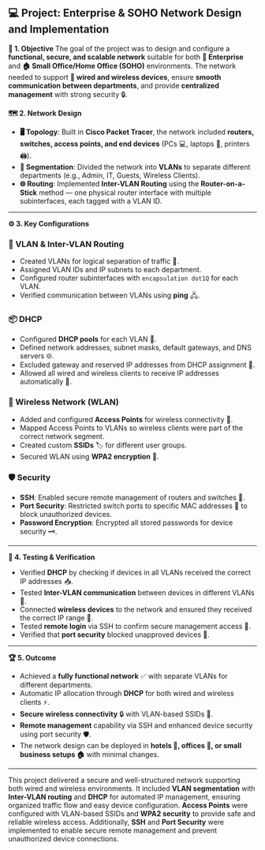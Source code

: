 
## **💻 Project: Enterprise & SOHO Network Design and Implementation**

**🎯 1. Objective**
The goal of the project was to design and configure a **functional, secure, and scalable network** suitable for both **🏢 Enterprise** and **🏠 Small Office/Home Office (SOHO)** environments. The network needed to support **📡 wired and wireless devices**, ensure **smooth communication between departments**, and provide **centralized management** with strong security 🔒.


**🗺️ 2. Network Design**

* **🖥️ Topology**: Built in **Cisco Packet Tracer**, the network included **routers, switches, access points, and end devices** (PCs 💻, laptops 💼, printers 🖨️).
* **🔀 Segmentation**: Divided the network into **VLANs** to separate different departments (e.g., Admin, IT, Guests, Wireless Clients).
* **🌐 Routing**: Implemented **Inter-VLAN Routing** using the **Router-on-a-Stick** method — one physical router interface with multiple subinterfaces, each tagged with a VLAN ID.

---

**⚙️ 3. Key Configurations**

### **📂 VLAN & Inter-VLAN Routing**

* Created VLANs for logical separation of traffic 🚦.
* Assigned VLAN IDs and IP subnets to each department.
* Configured router subinterfaces with `encapsulation dot1Q` for each VLAN.
* Verified communication between VLANs using **ping** 🖧.

### **📦 DHCP**

* Configured **DHCP pools** for each VLAN 📜.
* Defined network addresses, subnet masks, default gateways, and DNS servers 🌐.
* Excluded gateway and reserved IP addresses from DHCP assignment 🚫.
* Allowed all wired and wireless clients to receive IP addresses automatically 🤝.

### **📡 Wireless Network (WLAN)**

* Added and configured **Access Points** for wireless connectivity 📶.
* Mapped Access Points to VLANs so wireless clients were part of the correct network segment.
* Created custom **SSIDs** 🏷️ for different user groups.
* Secured WLAN using **WPA2 encryption** 🔐.

### **🛡️ Security**

* **SSH**: Enabled secure remote management of routers and switches 🔑.
* **Port Security**: Restricted switch ports to specific MAC addresses 🛑 to block unauthorized devices.
* **Password Encryption**: Encrypted all stored passwords for device security 🗝️.

---

**🧪 4. Testing & Verification**

* Verified **DHCP** by checking if devices in all VLANs received the correct IP addresses 📥.
* Tested **Inter-VLAN communication** between devices in different VLANs 🔄.
* Connected **wireless devices** to the network and ensured they received the correct IP range 📡.
* Tested **remote login** via SSH to confirm secure management access 📲.
* Verified that **port security** blocked unapproved devices 🚷.

---

**🏆 5. Outcome**

* Achieved a **fully functional network** ✅ with separate VLANs for different departments.
* Automatic IP allocation through **DHCP** for both wired and wireless clients ⚡.
* **Secure wireless connectivity** 🔒 with VLAN-based SSIDs 📶.
* **Remote management** capability via SSH and enhanced device security using port security 🛡️.
* The network design can be deployed in **hotels 🏨, offices 🏢, or small business setups 🏠** with minimal changes.

---
This project delivered a secure and well-structured network supporting both wired and wireless environments. It included **VLAN segmentation** with **Inter-VLAN routing** and **DHCP** for automated IP management, ensuring organized traffic flow and easy device configuration. **Access Points** were configured with VLAN-based SSIDs and **WPA2 security** to provide safe and reliable wireless access. Additionally, **SSH** and **Port Security** were implemented to enable secure remote management and prevent unauthorized device connections.

